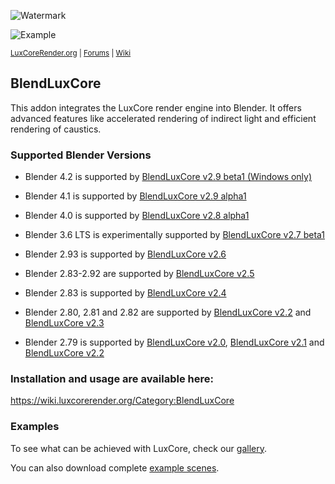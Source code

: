 ![Watermark](https://github.com/LuxCoreRender/BlendLuxCore/blob/master/luxcorerender-logo_orange_grey-shiny.png)

![Example](https://github.com/LuxCoreRender/BlendLuxCore/blob/master/luxcorerender_caustics_scene.jpg)

<sup> [LuxCoreRender.org](https://luxcorerender.org/) | [Forums](https://forums.luxcorerender.org/) | [Wiki](http://wiki.luxcorerender.org/LuxCoreRender_Wiki) </sup>

## BlendLuxCore

This addon integrates the LuxCore render engine into Blender. It offers advanced features like accelerated rendering of indirect light and efficient rendering of caustics.

### Supported Blender Versions

* Blender 4.2 is supported by [BlendLuxCore v2.9 beta1 (Windows only)](https://github.com/LuxCoreRender/BlendLuxCore/releases/tag/blendluxcore_v2.9beta1)

* Blender 4.1 is supported by [BlendLuxCore v2.9 alpha1](https://github.com/LuxCoreRender/BlendLuxCore/releases/tag/blendluxcore_v2.9alpha1)

* Blender 4.0 is supported by [BlendLuxCore v2.8 alpha1](https://github.com/LuxCoreRender/BlendLuxCore/releases/tag/blendluxcore_v2.8alpha1)

* Blender 3.6 LTS is experimentally supported by [BlendLuxCore v2.7 beta1](https://github.com/LuxCoreRender/BlendLuxCore/releases/tag/blendluxcore_v2.7beta1)

* Blender 2.93 is supported by [BlendLuxCore v2.6](https://github.com/LuxCoreRender/BlendLuxCore/releases/tag/blendluxcore_v2.6)

* Blender 2.83-2.92 are supported by [BlendLuxCore v2.5](https://github.com/LuxCoreRender/BlendLuxCore/releases/tag/blendluxcore_v2.5)

* Blender 2.83 is supported by [BlendLuxCore v2.4](https://github.com/LuxCoreRender/BlendLuxCore/releases/tag/blendluxcore_v2.4)

* Blender 2.80, 2.81 and 2.82 are supported by [BlendLuxCore v2.2](https://github.com/LuxCoreRender/BlendLuxCore/releases/tag/blendluxcore_v2.2) and [BlendLuxCore v2.3](https://github.com/LuxCoreRender/BlendLuxCore/releases/tag/blendluxcore_v2.3)
 
* Blender 2.79 is supported by [BlendLuxCore v2.0](https://github.com/LuxCoreRender/BlendLuxCore/releases/tag/blendluxcore_v2.0), [BlendLuxCore v2.1](https://github.com/LuxCoreRender/BlendLuxCore/releases/tag/blendluxcore_v2.1) and [BlendLuxCore v2.2](https://github.com/LuxCoreRender/BlendLuxCore/releases/tag/blendluxcore_v2.2)

### Installation and usage are available here:
https://wiki.luxcorerender.org/Category:BlendLuxCore

### Examples

To see what can be achieved with LuxCore, check our [gallery](https://luxcorerender.org/gallery/).  

You can also download complete [example scenes](https://luxcorerender.org/example-scenes/).

